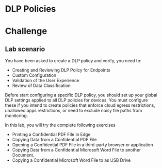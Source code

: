 # DLP Policies 
# Challenge

## Lab scenario

You have been asked to create a DLP policy and verify, you need to:

- Creating and Reviewing DLP Policy for Endpoints
- Custom Configuration
- Validation of the User Experience
- Review of Data Classification

Before start configuring a specific DLP policy, you should set up your global DLP settings applied to all DLP policies for devices. You must configure these if you intend to create policies that enforce cloud egress restrictions, unallowed apps restrictions, or need to exclude noisy file paths from monitoring. 


In this lab, you will try the complete following exercises
- Printing a Confidential PDF File in Edge
- Copying Data from a Confidential PDF File
- Opening a Confidential PDF File in a third-party browser or application
- Copying Data from a Confidential Microsoft Word File to another Document.
- Copying a Confidential Microsoft Word File to as USB Drive
